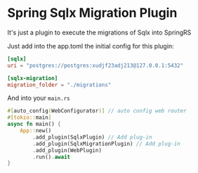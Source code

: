 # Spring Sqlx Migration Plugin

It's just a plugin to execute the migrations of Sqlx into SpringRS

Just add into the app.toml the initial config for this plugin:

```toml
[sqlx]
uri = "postgres://postgres:xudjf23adj213@127.0.0.1:5432"

[sqlx-migration]
migration_folder = "./migrations"
``` 

And into your `main.rs`

```rust
#[auto_config(WebConfigurator)] // auto config web router
#[tokio::main]
async fn main() {
    App::new()
        .add_plugin(SqlxPlugin) // Add plug-in
        .add_plugin(SqlxMigrationPlugin) // Add plug-in
        .add_plugin(WebPlugin)
        .run().await
}
```